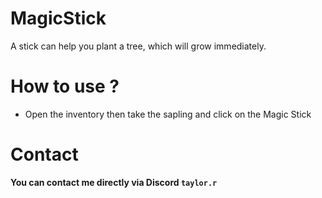 # MagicStick
A stick can help you plant a tree, which will grow immediately.

# How to use ?
- Open the inventory then take the sapling and click on the Magic Stick

# Contact
**You can contact me directly via Discord `taylor.r`**
